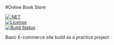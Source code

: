 #Online Book Store

[![.NET](https://img.shields.io/badge/.NET-8.0-blue)](https://dotnet.microsoft.com/)  
[![License](https://img.shields.io/badge/license-MIT-green)](/LICENSE)  
[![Build Status](https://img.shields.io/badge/build-passing-brightgreen)]()

Basic E-commerce site build as a practice project 

